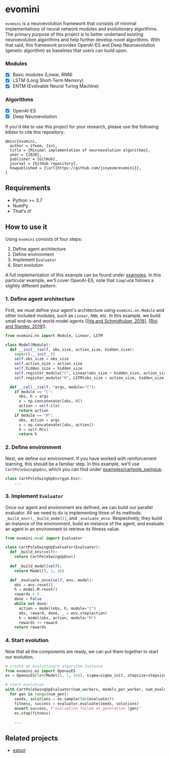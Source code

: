 # evomini
`evomini` is a neuroevolution framework that consists of minimal implementations of neural network modules and evolutionary algorithms. The primary purpose of this project is to better undertand existing neuroevolution algorithms and help further develop novel algorithms. With that said, this framework provides OpenAI-ES and Deep Neuroevolution (genetic algorithm) as baselines that users can build upon.

### Modules
- [x] Basic modules (Linear, RNN)
- [x] LSTM (Long Short-Term Memory)
- [x] ENTM (Evolvable Neural Turing Machine)

### Algorithms
- [x] OpenAI-ES
- [x] Deep Neuroevolution

If you'd like to use this project for your research, please use the following bibtex to cite this repository:
```
@misc{evomini,
  author = {Yeom, Jin},
  title = {Minimal implementation of neuroevolution algorithms},
  year = {2020},
  publisher = {GitHub},
  journal = {GitHub repository},
  howpublished = {\url{https://github.com/jinyeom/evomini}},
}
```

## Requirements
- Python >= 3.7
- NumPy
- _That's it!_

## How to use it
Using `evomini` consists of four steps:
1. Define agent architecture
2. Define environment
3. Implement `Evaluator`
4. Start evolution

A full implementation of this example can be found under [examples](https://github.com/jinyeom/evomini/tree/master/examples). In this particular example, we'll cover OpenAI-ES; note that `SimpleGA` follows a slightly different pattern.

### 1. Define agent architecture
First, we must define your agent's architecture using `evomini.nn.Module` and other included modules, such as `Linear`, `RNN`, etc. In this example, we build small end-to-end world model agents ([[Ha and Schmidhuber, 2018](https://arxiv.org/abs/1803.10122)], [[Risi and Stanley, 2019](https://arxiv.org/abs/1906.08857)]).

```python
from evomini.nn import Module, Linear, LSTM

class Model(Module):
  def __init__(self, obs_size, action_size, hidden_size):
    super().__init__()
    self.obs_size = obs_size
    self.action_size = action_size
    self.hidden_size = hidden_size
    self.register_module("C", Linear(obs_size + hidden_size, action_size))
    self.register_module("M", LSTM(obs_size + action_size, hidden_size))

  def __call__(self, *args, module="C"):
    if module == "C":
      obs, h = args
      x = np.concatenate([obs, h])
      action = self.C(x)
      return action
    if module == "M":
      obs, action = args
      x = np.concatenate([obs, action])
      h = self.M(x)
      return h
```

### 2. Define environment
Next, we define our environment. If you have worked with reinforcement learning, this should be a familiar step. In this example, we'll use `CartPoleSwingUpEnv`, which you can find under [examples/cartpole_swingup](https://github.com/jinyeom/evomini/tree/master/examples/cartpole_swingup).

```python
class CartPoleSwingUpEnv(gym.Env):
    ...
```

### 3. Implement `Evaluator`
Once our agent and environment are defined, we can build our parallel evaluator. All we need to do is implementing three of its methods: `_build_env()`, `_build_model()`, and `_evaluate_once`. Respectively, they build an instance of the environment, build an instance of the agent, and evaluate an agent in an environment to retrieve its fitness value.

```python
from evomini.eval import Evaluator

class CartPoleSwingUpEvaluator(Evaluator):
  def _build_env(self):
    return CartPoleSwingUpEnv()
  
  def _build_model(self):
    return Model(5, 1, 16)

  def _evaluate_once(self, env, model):
    obs = env.reset()
    h = model.M.reset()
    rewards = 0
    done = False
    while not done:
      action = model(obs, h, module="C")
      obs, reward, done, _ = env.step(action)
      h = model(obs, action, module="M")
      rewards += reward
    return rewards
```

### 4. Start evolution
Now that all the components are ready, we can put them together to start our evolution.

```python
# create an evolutionary algorithm instance
from evomini.es import OpenaiES
es = OpenaiES(len(Model(5, 1, 16)), sigma=sigma_init, stepsize=stepsize)

# start evolution
with CartPoleSwingUpEvaluator(num_workers, models_per_worker, num_evals, precision) as evaluator:
  for gen in range(num_gen):
    seeds, solutions = es.sample(len(evaluator))
    fitness, success = evaluator.evaluate(seeds, solutions)
    assert success, f"evaluation failed at generation {gen}"
    es.step(fitness)

    ...
```

## Related projects
- [estool](https://github.com/hardmaru/estool)
